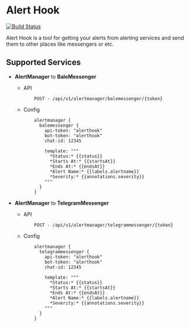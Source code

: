 # Alert Hook

[![Build Status][1]][2]

Alert Hook is a tool for getting your alerts from alerting services and send them to other places like messengers or etc.

## Supported Services

* **AlertManager** to **BaleMessenger**

    * API

        ````$xslt
            POST - /api/v1/alertmanager/balemessenger/{token}
        ````
        
    * Config

        ```$xslt
            alertmanager {
              balemessenger {
                api-token: "alerthook"
                bot-token: "alerthook"
                chat-id: 12345
            
                template: """
                  *Status:* {{status}}
                  *Starts At:* {{startsAt}}
                  *Ends At:* {{endsAt}}
                  *Alert Name:* {{labels.alertname}}
                  *Severity:* {{annotations.severity}}
                """
              }
            }
        ```
        
* **AlertManager** to **TelegramMessenger**

    * API

        ````$xslt
            POST - /api/v1/alertmanager/telegrammessenger/{token}
        ````
        
    * Config

        ```$xslt
            alertmanager {
              telegrammessenger {
                api-token: "alerthook"
                bot-token: "alerthook"
                chat-id: 12345
            
                template: """
                  *Status:* {{status}}
                  *Starts At:* {{startsAt}}
                  *Ends At:* {{endsAt}}
                  *Alert Name:* {{labels.alertname}}
                  *Severity:* {{annotations.severity}}
                """
              }
            }
        ```

[1]: https://travis-ci.org/rashadansari/alert-hook.svg?branch=master
[2]: https://travis-ci.org/rashadansari/alert-hook